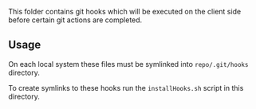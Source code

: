 This folder contains git hooks which will be executed on the client side before certain git actions are completed.

## Usage
On each local system these files must be symlinked into `repo/.git/hooks` directory. 

To create symlinks to these hooks run the `installHooks.sh` script in this directory.